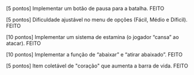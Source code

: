 [5 pontos] Implementar um botão de pausa para a batalha. FEITO

[5 pontos] Dificuldade ajustável no menu de opções (Fácil, Médio e Díficil). FEITO

[10 pontos] Implementar um sistema de estamina (o jogador “cansa” ao atacar). FEITO

[10 pontos] Implementar a função de “abaixar” e “atirar abaixado”. FEITO

[5 pontos] Item coletável de "coração" que aumenta a barra de vida. FEITO
